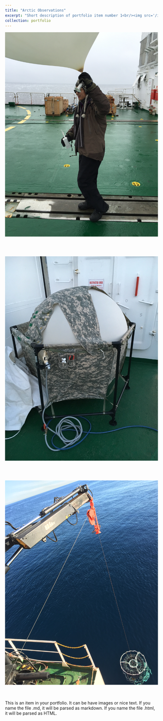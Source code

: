 ```yaml
---
title: "Arctic Observations"
excerpt: "Short description of portfolio item number 1<br/><img src='/images/500x300.png'>"
collection: portfolio
---
```

<p align="center">
<img width="700" alt="image" src='/images/Arctic_1.JPG'>
</p>
<br />

<br />

<p align="center">
<img width="700" alt="image" src='/images/Arctic_2.JPG'>
</p>
<br />

<br />

<p align="center">
<img width="700" alt="image" src='/images/Arctic_3.JPG'>
</p>
<br />

<br />
This is an item in your portfolio. It can be have images or nice text. If you name the file .md, it will be parsed as markdown. If you name the file .html, it will be parsed as HTML. 

